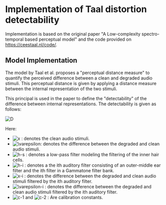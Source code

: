 # Implementation of Taal distortion detectability
Implementation is based on the original paper "A Low-complexity spectro-temporal based perceptual model" and the code provided on https://ceestaal.nl/code/.

## Model Implementation
The model by Taal et al. proposes a "perceptual distance measure" to quantify the perceived difference between a clean and degraded audio stimuli. This perceptual distance is given by applying a distance measure between the internal representation of the two stimuli. 

This principal is used in the paper to define the "detectability" of the difference between internal representations. The detectability is given as follows:

![D](https://render.githubusercontent.com/render/math?math=%5Clarge+%5Cdisplaystyle++D%28x%2C%5Cvarepsilon%29+%3D+c_2+%5Csum_i+%5Cleft%7C%5Cleft%7C%5Cfrac%7B%7C%5Cvarepsilon_i%7C%5E2+%5Cast+h_s%7D%7B%7Cx_i%7C%5E2%5Cast+h_s+%2B+c_1%7D%5Cright%7C%5Cright%7C_1.)

Here:
* ![x](https://render.githubusercontent.com/render/math?math=%5Clarge+%5Ctextstyle+x) : denotes the clean audio stimuli.
* ![\varepsilon](https://render.githubusercontent.com/render/math?math=%5Clarge+%5Cdisplaystyle+%5Cvarepsilon): denotes the difference between the degraded and clean audio stimuli.
* ![h-s](https://render.githubusercontent.com/render/math?math=%5Clarge+%5Ctextstyle+h_s) : denotes a low-pass filter modeling the filtering of the inner hair cells.
* ![h-i](https://render.githubusercontent.com/render/math?math=%5Clarge+%5Ctextstyle+h_i) : denotes a the ith auditory filter consisting of an outer-middle ear filter and the ith filter in a Gammatone filter bank. 
* ![x-i](https://render.githubusercontent.com/render/math?math=%5Clarge+%5Ctextstyle+x_i) : denotes the difference between the degraded and clean audio stimuli filtered by the ith auditory filter.
* ![\varepsilon-i](https://render.githubusercontent.com/render/math?math=%5Clarge+%5Ctextstyle+%5Cvarepsilon_i) : denotes the difference between the degraded and clean audio stimuli filtered by the ith auditory filter.
* ![c-1](https://render.githubusercontent.com/render/math?math=%5Clarge+%5Ctextstyle+c_1) and ![c-2](https://render.githubusercontent.com/render/math?math=%5Clarge+%5Ctextstyle+c_2) : Are calibration constants.
